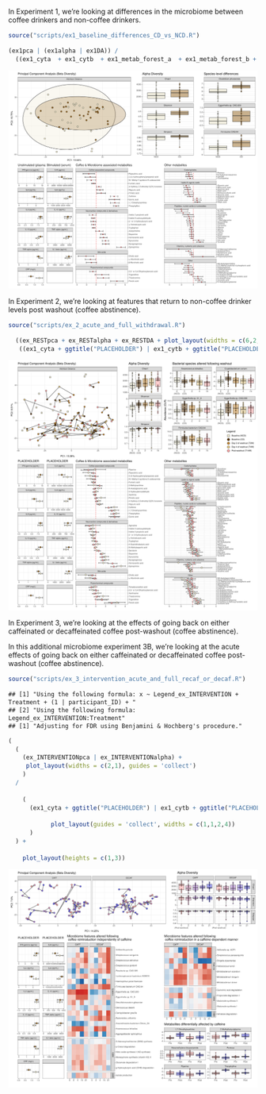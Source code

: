 <p align="justify">
<!-- README.md is generated from README.Rmd. Please edit that file -->

In Experiment 1, we’re looking at differences in the microbiome between
coffee drinkers and non-coffee drinkers.

``` r
source("scripts/ex1_baseline_differences_CD_vs_NCD.R")
```

``` r
(ex1pca | (ex1alpha | ex1DA)) / 
  ((ex1_cyta  + ex1_cytb  + ex1_metab_forest_a  + ex1_metab_forest_b + plot_spacer()) + plot_layout(widths = c(1,1,2,2, 0.1))) + plot_layout(heights = c(2,3))
```

![](README_files/figure-gfm/unnamed-chunk-2-1.svg)<!-- -->

In Experiment 2, we’re looking at features that return to non-coffee
drinker levels post washout (coffee abstinence).

``` r
source("scripts/ex_2_acute_and_full_withdrawal.R")
```

``` r
  ((ex_RESTpca + ex_RESTalpha + ex_RESTDA + plot_layout(widths = c(6,2,5))) / 
   ((ex1_cyta + ggtitle("PLACEHOLDER") | ex1_cytb + ggtitle("PLACEHOLDER") | ex_REST_metab_forest_a | ex_REST_metab_forest_b | plot_spacer()) + plot_layout(widths = c(1,1,2,2, 0.1))))  + plot_layout(heights = c(4,7))
```

![](README_files/figure-gfm/unnamed-chunk-4-1.svg)<!-- -->

In Experiment 3, we’re looking at the effects of going back on either
caffeinated or decaffeinated coffee post-washout (coffee abstinence).

In this additional microbiome experiment 3B, we’re looking at the acute
effects of going back on either caffeinated or decaffeinated coffee
post-washout (coffee abstinence).

``` r
source("scripts/ex_3_intervention_acute_and_full_recaf_or_decaf.R")
```

    ## [1] "Using the following formula: x ~ Legend_ex_INTERVENTION + Treatment + (1 | participant_ID) + "
    ## [2] "Using the following formula:     Legend_ex_INTERVENTION:Treatment"                            
    ## [1] "Adjusting for FDR using Benjamini & Hochberg's procedure."

``` r
(
  (
    (ex_INTERVENTIONpca | ex_INTERVENTIONalpha) + 
     plot_layout(widths = c(2,1), guides = 'collect')
    ) 
  / 

    (
      (ex1_cyta + ggtitle("PLACEHOLDER") | ex1_cytb + ggtitle("PLACEHOLDER")  | mb_b | (((mb_a |plot_spacer()) + plot_layout(widths = c(9,1))) / ex3metab) + plot_layout(heights = c(3,2))) + 
  
            plot_layout(guides = 'collect', widths = c(1,1,2,4))
      )
  ) + 

    plot_layout(heights = c(1,3))
```

![](README_files/figure-gfm/unnamed-chunk-6-1.svg)<!-- -->
